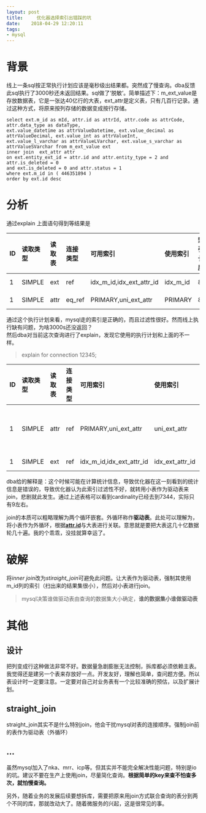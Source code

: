 ```yaml
---
layout: post
title:     优化器选择索引出错踩的坑
date:    2018-04-29 12:20:11
tags:
- mysql
---
```


<h1><a id="_0"></a>背景</h1>
<p>线上一条sql按正常执行计划应该是毫秒级出结果都。突然成了慢查询。dba反馈此sql执行了3000秒还未返回结果。sql做了‘脱敏’。简单描述下：m_ext_value是存放数据表，它是一张达40亿行的大表，ext_attr是定义表，只有几百行记录。通过这种方式，将原来按列存储的数据变成按行存储。</p>
<pre><code class="language-sql"><span class="hljs-operator"><span class="hljs-keyword">select</span> ext.m_id <span class="hljs-keyword">as</span> <span class="hljs-keyword">mId</span>, <span class="hljs-keyword">attr</span>.<span class="hljs-keyword">id</span> <span class="hljs-keyword">as</span> attrId, <span class="hljs-keyword">attr</span>.code <span class="hljs-keyword">as</span> attrCode, <span class="hljs-keyword">attr</span>.data_type <span class="hljs-keyword">as</span> dataType,
ext.value_datetime <span class="hljs-keyword">as</span> attrValueDatetime, ext.value_decimal <span class="hljs-keyword">as</span> attrValueDecimal, ext.value_int <span class="hljs-keyword">as</span> attrValueInt, 
ext.value_l_varchar <span class="hljs-keyword">as</span> attrValueLVarchar, ext.value_s_varchar <span class="hljs-keyword">as</span> attrValueSVarchar <span class="hljs-keyword">from</span> m_ext_value ext
<span class="hljs-keyword">inner</span> <span class="hljs-keyword">join</span>  ext_attr <span class="hljs-keyword">attr</span>
<span class="hljs-keyword">on</span> ext.entity_ext_id = <span class="hljs-keyword">attr</span>.<span class="hljs-keyword">id</span> <span class="hljs-keyword">and</span> <span class="hljs-keyword">attr</span>.entity_type = <span class="hljs-number">2</span> <span class="hljs-keyword">and</span> <span class="hljs-keyword">attr</span>.is_deleted = <span class="hljs-number">0</span> 
<span class="hljs-keyword">and</span> ext.is_deleted = <span class="hljs-number">0</span> <span class="hljs-keyword">and</span> <span class="hljs-keyword">attr</span>.<span class="hljs-keyword">status</span> = <span class="hljs-number">1</span> 
<span class="hljs-keyword">where</span> ext.m_id <span class="hljs-keyword">in</span> ( <span class="hljs-number">446351894</span> ) 
<span class="hljs-keyword">order</span> <span class="hljs-keyword">by</span> ext.<span class="hljs-keyword">id</span> <span class="hljs-keyword">desc</span>
</span></code></pre>
<h1><a id="_13"></a>分析</h1>
<p>通过explain 上面语句得到等结果是</p>
<table class="table table-striped table-bordered">
<thead>
<tr>
<th style="text-align:left">ID</th>
<th style="text-align:left">读取类型</th>
<th style="text-align:left">读取表</th>
<th style="text-align:left">连接类型</th>
<th style="text-align:left">可用索引</th>
<th style="text-align:left">使用索引</th>
<th style="text-align:left">索引长度</th>
<th style="text-align:left">额外引用</th>
<th style="text-align:left">扫描行数</th>
<th style="text-align:left">额外描述</th>
</tr>
</thead>
<tbody>
<tr>
<td style="text-align:left">1</td>
<td style="text-align:left">SIMPLE</td>
<td style="text-align:left">ext</td>
<td style="text-align:left">ref</td>
<td style="text-align:left">idx_m_id,idx_ext_attr_id</td>
<td style="text-align:left">idx_m_id</td>
<td style="text-align:left">8</td>
<td style="text-align:left">const</td>
<td style="text-align:left">9</td>
<td style="text-align:left">Using where</td>
</tr>
<tr>
<td style="text-align:left">1</td>
<td style="text-align:left">SIMPLE</td>
<td style="text-align:left">attr</td>
<td style="text-align:left">eq_ref</td>
<td style="text-align:left">PRIMARY,uni_ext_attr</td>
<td style="text-align:left">PRIMARY</td>
<td style="text-align:left">8</td>
<td style="text-align:left">db1.ext.ext_attr_id</td>
<td style="text-align:left">1</td>
<td style="text-align:left">Using where</td>
</tr>
</tbody>
</table>
<p>通过这个执行计划来看，mysql走的索引是正确的，而且过滤性很好。然而线上执行缺有问题，为啥3000s还没返回？<br>
然后dba对当前这次查询进行了explain，发现它使用的执行计划和上面的不一样。</p>
<blockquote>
<p>explain for connection 12345;</p>
</blockquote>
<table class="table table-striped table-bordered">
<thead>
<tr>
<th style="text-align:left">ID</th>
<th style="text-align:left">读取类型</th>
<th style="text-align:left">读取表</th>
<th style="text-align:left">连接类型</th>
<th style="text-align:left">可用索引</th>
<th style="text-align:left">使用索引</th>
<th style="text-align:left">索引长度</th>
<th style="text-align:left">额外引用</th>
<th style="text-align:left">扫描行数</th>
<th style="text-align:left">额外描述</th>
</tr>
</thead>
<tbody>
<tr>
<td style="text-align:left">1</td>
<td style="text-align:left">SIMPLE</td>
<td style="text-align:left">attr</td>
<td style="text-align:left">ref</td>
<td style="text-align:left">PRIMARY,uni_ext_attr</td>
<td style="text-align:left">uni_ext_attr</td>
<td style="text-align:left">1</td>
<td style="text-align:left">const</td>
<td style="text-align:left">44</td>
<td style="text-align:left">Using where; Using temporary; Using filesort</td>
</tr>
<tr>
<td style="text-align:left">1</td>
<td style="text-align:left">SIMPLE</td>
<td style="text-align:left">ext</td>
<td style="text-align:left">ref</td>
<td style="text-align:left">idx_m_id,idx_ext_attr_id</td>
<td style="text-align:left">idx_ext_attr_id</td>
<td style="text-align:left">8</td>
<td style="text-align:left"><a href="http://db1.ext.id">db1.ext.id</a></td>
<td style="text-align:left">7344</td>
<td style="text-align:left">Using where</td>
</tr>
</tbody>
</table>
<p>dba给的解释是：这个时候可能在计算统计信息，导致优化器在这一刻看到的统计信息是错误的，导致优化器认为此索引过滤性不好，就转用小表作为驱动表来join，悲剧就此发生。通过上述表格可以看到cardinality已经去到7344，实际只有9左右。</p>
<p>join的本质可以粗略理解为两个循环嵌套。外循环称作<strong>驱动表</strong>。此处可以理解为，将小表作为外循环，根据<strong><a href="http://attr.id">attr.id</a></strong>与大表进行关联。意思就是要把大表这几十亿数据轮几十遍。我的个乖乖，没挂就算幸运了。</p>
<h1><a id="_33"></a>破解</h1>
<p>将<em>inner join</em>改为<em>stiraight_join</em>可避免此问题。让大表作为驱动表，强制其使用m_id列的索引（扫出来的结果集很小），然后对小表进行join。</p>
<blockquote>
<p>mysql决策谁做驱动表由查询的数据集大小确定，<strong>谁的数据集小谁做驱动表</strong></p>
</blockquote>
<h1><a id="_38"></a>其他</h1>
<h2><a id="_39"></a>设计</h2>
<p>把列变成行这种做法非常不好。数据量急剧膨胀无法控制，拆库都必须依赖主表。我觉得还是建另一个表来存放好一点。开发友好，理解也简单，查问题方便。所以表设计时一定要注意。一定要对自己对业务表有一个比较准确的预估，以及扩展计划。</p>
<h2><a id="straight_join_42"></a>straight_join</h2>
<p>straight_join其实不是什么特别join，他会干扰mysql对表的连接顺序。强制join前的表作为驱动表（外循环）</p>
<h2><a id="_45"></a>…</h2>
<p>虽然mysql加入了nka、mrr、icp等。但其实并不能完全解决性能问题，特别是io的坑。建议不要在生产上使用join，尽量简化查询。<strong>根据简单的key来查不怕查多次，就怕慢查询。</strong></p>
<p>另外，随着业务的发展后续要想拆库，需要把原来用join方式联合查询的表分到两个不同的库，那就改动大了。随着微服务的兴起，这是很常见的事。</p>
